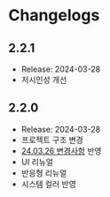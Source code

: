 # Changelogs

## 2.2.1
- Release: 2024-03-28
- 저시인성 개선

## 2.2.0
- Release: 2024-03-28
- 프로젝트 구조 변경
- [24.03.26 변경사항](https://arca.live/b/azurlane/45593816) 반영
- UI 리뉴얼
- 반응형 리뉴얼
- 시스템 컬러 반영
